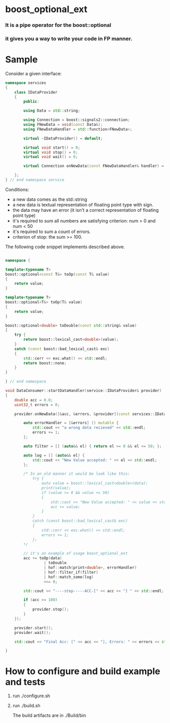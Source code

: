 # boost_optional_ext
### It is a pipe operator for the boost::optional
### it gives you a way to write your code in FP manner.

# Sample

Consider a given interface:

```C++
namespace services
{
    class IDataProvider
    {
        public:

        using Data = std::string;

        using Connection = boost::signals2::connection;
        using FNewData = void(const Data&);
        using FNewDataHandler = std::function<FNewData>;

        virtual ~IDataProvider() = default;

        virtual void start() = 0;
        virtual void stop() = 0;
        virtual void wait() = 0;

        virtual Connection onNewData(const FNewDataHandler& handler) = 0;

    };
} // end namespace service
```

Conditions:

* a new data comes as the std::string
* a new data is textual representation of floating point type with sign.
* the data may have an error (it isn't a correct representation of floating point type)
* it's required to sum all numbers are satisfying criterion: num > 0 and num < 50
* it's required to sum a count of errors.
* criterion of stop: the sum >= 100.

The following code snippet implements described above.

```C++

namespace {

template<typename T>
boost::optional<const T&> toOp(const T& value)
{
    return value;
}

template<typename T>
boost::optional<T&> toOp(T& value)
{
    return value;
}

boost::optional<double> toDouble(const std::string& value)
{
    try {
        return boost::lexical_cast<double>(value);
    }
    catch (const boost::bad_lexical_cast& exc)
    {
        std::cerr << exc.what() << std::endl;
        return boost::none;
    }
}

} // end namespace

void DataConsumer::startDataHandler(service::IDataProvider& provider)
{
    double acc = 0.0;
    uint32_t errors = 0;

    provider.onNewData([&acc, &errors, &provider](const services::IDataProvider::Data& data) mutable {

        auto errorHandler = [&errors] () mutable {
            std::cout << "a wrong data recieved" << std::endl;
            errors += 1;
        };

        auto filter = [] (auto&& el) { return el >= 0 && el <= 50; };

        auto log = [] (auto&& el) {
            std::cout << "New Value accepted: " << el << std::endl;
        };

        /* In an old manner it would be look like this:
            try {
                auto value = boost::lexical_cast<double>(data);
                print(value);
                if (value >= 0 && value <= 50)
                {
                    std::cout << "New Value accepted: " << value << std::endl;
                    acc += value;
                }
            }
            catch (const boost::bad_lexical_cast& exc)
            {
                std::cerr << exc.what() << std::endl;
                errors += 1;
            };
        */

        // it's an example of usage boost_optional_ext
        acc += toOp(data)
                 | toDouble
                 | hof::match(print<double>, errorHandler)
                 | hof::filter_if(filter)
                 | hof::match_some(log)
                 <<= 0;

        std::cout << "----step-----ACC-[" << acc << "] " << std::endl;

        if (acc >= 100)
        {
            provider.stop();
        }
    });

    provider.start();
    provider.wait();

    std::cout << "Final Acc: [" << acc << "], Errors: " << errors << std::endl;

}

```

# How to configure and build example and tests

1. run ./configure.sh
2. run ./build.sh

   The build artifacts are in ./Build/bin 
